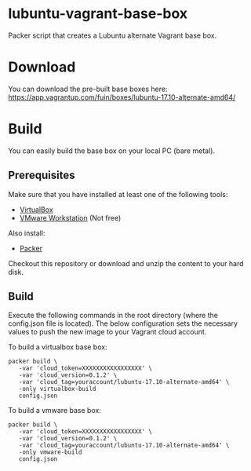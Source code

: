 # lubuntu-vagrant-base-box
Packer script that creates a Lubuntu alternate Vagrant base box.

# Download
You can download the pre-built base boxes here:
https://app.vagrantup.com/fuin/boxes/lubuntu-17.10-alternate-amd64/

# Build
You can easily build the base box on your local PC (bare metal).

## Prerequisites
Make sure that you have installed at least one of the following tools:
* [VirtualBox](https://www.virtualbox.org/)
* [VMware Workstation](http://store.vmware.com/store/vmwde/en_IE/DisplayProductDetailsPage/ThemeID.29219600/productID.5128762700) (Not free)

Also install:
* [Packer](https://www.packer.io/)

Checkout this repository or download and unzip the content to your hard disk.

## Build
Execute the following commands in the root directory (where the config.json file is located).
The below configuration sets the necessary values to push the new image to your Vagrant cloud account.

To build a virtualbox base box:
```
packer build \
   -var 'cloud_token=XXXXXXXXXXXXXXXXX' \
   -var 'cloud_version=0.1.2' \
   -var 'cloud_tag=youraccount/lubuntu-17.10-alternate-amd64' \
   -only virtualbox-build
   config.json
```

To build a vmware base box:
```
packer build \
   -var 'cloud_token=XXXXXXXXXXXXXXXXX' \
   -var 'cloud_version=0.1.2' \
   -var 'cloud_tag=youraccount/lubuntu-17.10-alternate-amd64' \
   -only vmware-build
   config.json
```
